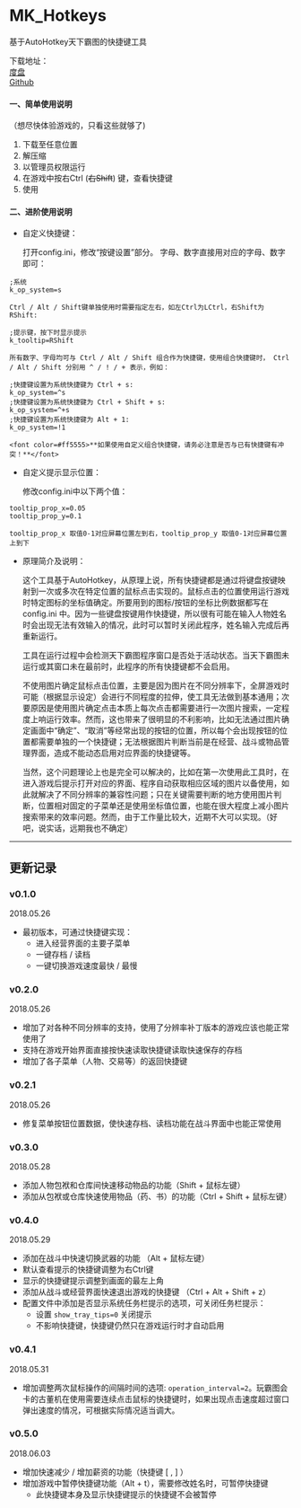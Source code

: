 # MK_Hotkeys
基于AutoHotkey天下霸图的快捷键工具

下载地址：  
[度盘](https://pan.baidu.com/s/1KxJ7imfTDixIGjzY_gS9yg)  
[Github](https://github.com/wf4gh/MK_Hotkeys/releases)  


#### 一、简单使用说明
（想尽快体验游戏的，只看这些就够了)  
1. 下载至任意位置  
2. 解压缩  
3. 以管理员权限运行  
4. 在游戏中按右Ctrl (~~右Shift~~) 键，查看快捷键  
5. 使用

#### 二、进阶使用说明
- 自定义快捷键：

	打开config.ini，修改“按键设置”部分。
	字母、数字直接用对应的字母、数字即可：
```
;系统
k_op_system=s
```
	Ctrl / Alt / Shift键单独使用时需要指定左右，如左Ctrl为LCtrl，右Shift为RShift:
```
;提示键，按下时显示提示
k_tooltip=RShift
```
	所有数字、字母均可与 Ctrl / Alt / Shift 组合作为快捷键，使用组合快捷键时， Ctrl / Alt / Shift 分别用 ^ / ! / + 表示，例如：
```
;快捷键设置为系统快捷键为 Ctrl + s:
k_op_system=^s
;快捷键设置为系统快捷键为 Ctrl + Shift + s:
k_op_system=^+s
;快捷键设置为系统快捷键为 Alt + 1:
k_op_system=!1
```
	<font color=#ff5555>**如果使用自定义组合快捷键，请务必注意是否与已有快捷键有冲突！**</font>


- 自定义提示显示位置：

	修改config.ini中以下两个值：
```
tooltip_prop_x=0.05
tooltip_prop_y=0.1
```
	tooltip_prop_x 取值0-1对应屏幕位置左到右，tooltip_prop_y 取值0-1对应屏幕位置上到下

- 原理简介及说明：

	这个工具基于AutoHotkey，从原理上说，所有快捷键都是通过将键盘按键映射到一次或多次在特定位置的鼠标点击实现的。鼠标点击的位置使用运行游戏时特定图标的坐标值确定。所要用到的图标/按钮的坐标比例数据都写在 config.ini 中。因为一些键盘按键用作快捷键，所以很有可能在输入人物姓名时会出现无法有效输入的情况，此时可以暂时关闭此程序，姓名输入完成后再重新运行。

	工具在运行过程中会检测天下霸图程序窗口是否处于活动状态。当天下霸图未运行或其窗口未在最前时，此程序的所有快捷键都不会启用。

	不使用图片确定鼠标点击位置，主要是因为图片在不同分辨率下，全屏游戏时可能（根据显示设定）会进行不同程度的拉伸，使工具无法做到基本通用；次要原因是使用图片确定点击本质上每次点击都需要进行一次图片搜索，一定程度上响运行效率。然而，这也带来了很明显的不利影响，比如无法通过图片确定画面中“确定”、“取消”等经常出现的按钮的位置，所以每个会出现按钮的位置都需要单独的一个快捷键；无法根据图片判断当前是在经营、战斗或物品管理界面，造成不能动态启用对应界面的快捷键等。

	当然，这个问题理论上也是完全可以解决的，比如在第一次使用此工具时，在进入游戏后提示打开对应的界面、程序自动获取相应区域的图片以备使用，如此就解决了不同分辨率的兼容性问题；只在关键需要判断的地方使用图片判断，位置相对固定的子菜单还是使用坐标值位置，也能在很大程度上减小图片搜索带来的效率问题。然而，由于工作量比较大，近期不大可以实现。（好吧，说实话，远期我也不确定）
---
## 更新记录
### v0.1.0
2018.05.26
- 最初版本，可通过快捷键实现：
	- 进入经营界面的主要子菜单
	- 一键存档 / 读档
	- 一键切换游戏速度最快 / 最慢

### v0.2.0
2018.05.26
- 增加了对各种不同分辨率的支持，使用了分辨率补丁版本的游戏应该也能正常使用了
- 支持在游戏开始界面直接按快速读取快捷键读取快速保存的存档
- 增加了各子菜单（人物、交易等）的返回快捷键

### v0.2.1
2018.05.26
- 修复菜单按钮位置数据，使快速存档、读档功能在战斗界面中也能正常使用

### v0.3.0
2018.05.28
- 添加人物包袱和仓库间快速移动物品的功能（Shift + 鼠标左键）
- 添加从包袱或仓库快速使用物品（药、书）的功能（Ctrl + Shift + 鼠标左键）

### v0.4.0
2018.05.29
- 添加在战斗中快速切换武器的功能 （Alt + 鼠标左键）
- 默认查看提示的快捷键调整为右Ctrl键
- 显示的快捷键提示调整到画面的最左上角
- 添加从战斗或经营界面快速退出游戏的快捷键 （Ctrl + Alt + Shift + z）
- 配置文件中添加是否显示系统任务栏提示的选项，可关闭任务栏提示：
	- 设置 `show_tray_tips=0` 关闭提示
	- 不影响快捷键，快捷键仍然只在游戏运行时才自动启用

### v0.4.1
2018.05.31
- 增加调整两次鼠标操作的间隔时间的选项: `operation_interval=2`。玩霸图会卡的古董机在使用需要连续点击鼠标的快捷键时，如果出现点击速度超过窗口弹出速度的情况，可根据实际情况适当调大。

### v0.5.0
2018.06.03
- 增加快速减少 / 增加薪资的功能（快捷键 [ , ] ）
- 增加游戏中暂停快捷键功能（Alt + t），需要修改姓名时，可暂停快捷键
	- 此快捷键本身及显示快捷键提示的快捷键不会被暂停 